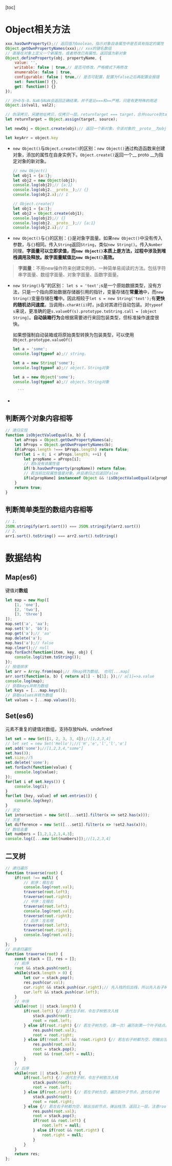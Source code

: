 [toc]

# Object相关方法

```javascript
xxx.hasOwnProperty();// 返回值为boolean，指示对象自身属性中是否具有指定的属性
Object.getOwnPropertyNames(xxx);// xxx的键名数组
// 直接在对象上定义一个新属性，或者修改已有属性。返回值为新对象
Object.defineProperty(obj, propertyName, {
    value: '',
    writable: false | true,// 是否可修改，严格模式下再修改
    enumerable: false | true,
    configurable: false | true,// 是否可配置，配置为false之后再配置会报错
    set: function() {},
    get: function() {}
});

// 对+0与-0、NaN与NaN会返回正确结果。并不是比===和==严格，只是有更特殊的用途
Object.is(val1, val2);

// 伪深拷贝，另建地址拷贝，仅拷贝一层。returnTarget === target，合并source到target并返回
let returnTarget = Object.assign(target, source);

let newObj = Object.create(obj);// 返回一个新对象，令该对象的__proto__为obj

let keyArr = object.key
```

- `new Object()`与`Object.create()`的区别：`new Object()`通过构造函数来创建对象，添加的属性在自身实例下。`Object.create()`返回一个__ proto __为指定对象的新对象。

  ```javascript
  // new Object()
  let obj1 = {a:1};
  let obj2 = new Object(obj1);
  console.log(obj2);// {a:1}
  console.log(obj2.__proto__);// {}
  console.log(obj2.a);// 1
  
  // Object.create()
  let obj1 = {a:1};
  let obj2 = Object.create(obj1);
  console.log(obj2);// {}
  console.log(obj2.__proto__);// {a:1}
  console.log(obj2.a);// 1
  ```

- `new Object()`与`{}`的区别：`{}`是对象字面量。如果`new Object()`中没有传入参数，与`{}`相同。传入`String`返回`String`，类似`new String()`。传入`Number`同理。**字面量可以立即求值，而`new Object()`本质上是方法，过程中涉及到堆栈调用及释放。故字面量赋值比`new Object()`高效。**

> **字面量**：不用new操作符来创建实例的、一种简单易阅读的方法。包括字符串字面量、数组字面量、对象字面量、函数字面量。

- `new String()`与‘’的区别：
	`let s = 'text';`s是一个原始数据类型，没有方法，只是一个指向原始数据存储器引用的指针，变量存储在**常量池**中，而`new String()`变量存储在**堆**中。因此相较于`let s = new String('text');`有**更快的随机访问速度**。当调用`s.charAt(i)`时，js会对其进行自动包装。对`typeof s`来说，更准确的是`s.valueOf(s).prototype.toString.call = [object String]`。**自动装箱行为**会根据需要进行来回包装类型，但标准操作速度很快。
	
	如果想强制自动装箱或将原始类型转换为包装类型，可以使用`Object.prototype.valueOf()`
    ```javascript
  let a = 'some';
  console.log(typeof a);// string，
	
  let a = new String('some');
  console.log(typeof a);// object，String对象
	
  let a = new Object('some');
  console.log(typeof a);// object，String对象
  
	  ```
	
- 

## 判断两个对象内容相等

```javascript
// 递归实现
function isObjectValueEqual(a, b) {
    let aProps = Object.getOwnPropertyNames(a);
    let bProps = Object.getOwnPropertyNames(b);
    if(aProps.length !=== bProps.length) return false;
    for(let i = 0; i < aProps.length; ++i) {
        let propName = aProps[i];
        // 若b没有该属性值
        if(!b.hasOwnProperty(propName)) return false;
        // 若当前比较属性值是对象，并且递归之后返回false
        if(a[propName] instanceof Object && !isObjectValueEqual(a[propName], b[propName])) return false;
    }
    return true;
}
```

## 判断简单类型的数组内容相等

```javascript
// 1.
JSON.stringify(arr1.sort()) === JSON.stringify(arr2.sort())
// 2.
arr1.sort().toString() === arr2.sort().toString()
```



# 数据结构

## Map(es6)
键值对**数组**
```javascript
let map = new Map([
    [1, 'one'],
    [2, 'two'],
    [3, 'three']
]);
map.set('a', 'aa');
map.set('b', 'bb');
map.get('a');// 'aa'
map.delete('a');
map.has('a');// false
map.clear();// null
map.forEach(function(item, key, obj) {
    console.log(item.toString());
});
// 按值排序
let arr = Array.from(map);// 将map转为数组， 也可[...map]
arr.sort(function(a, b) { return a[1] - b[1]; });// a[1]=>a.value
console.log(map);
// 获取keys并转为数组
let keys = [...map.keys()];
// 获取values并转为数组
let values = [...map.values()];
```

## Set(es6)

元素不重复的键值对数组，支持存放NaN、undefined

```javascript
let set = new Set([1, 2, 3, 3, 4]);//[1,2,3,4]
// let set = new Set('Hello');//['H','e','l','l','o']
set.add('some');//[1,2,3,4,"some"]
set.has(3);
set.size;//5
set.delete('some');
set.forEach(function(value) {
    console.log(value);
});
for(let i of set.keys()) {
    console.log(i);
}
for(let [key, value] of set.entries()) {
    console.log(key);
}
// 求交
let intersection = new Set([...set1].filter(x => set2.has(x)));
// 求差
let difference = new Set([...set1].filter(x => !set2.has(x)));
// 数组去重
let numbers = [1,2,1,2,1,4,3];
console.log([...new Set(numbers)]);//[1,2,3,4]
```

## 二叉树

```js
// 递归遍历
function traverse(root) {
    if(root !== null) {
        // 前序：根左右
        console.log(root.val);
       	traverse(root.left);
        traverse(root.right);
        // 中序：左根右
       	traverse(root.left);
        console.log(root.val);
        traverse(root.right);
        // 后序：左右根
       	traverse(root.left);
        traverse(root.right);
        console.log(root.val);
    }
};
// 非递归遍历
function traverse(root) {
    const stack = [], res = [];
    // 前序
    root && stack.push(root);
    while(stack.length > 0) {
        let cur = stack.pop();
        res.push(cur.val);
        cur.right && stack.push(cur.right);// 先入栈的后出栈，所以先入右子树
        cur.left && stack.push(cur.left);
    }
    // 中序
    while(root || stack.length) {
        if(root.left) {// 迭代左子树，令左子树依次入栈
            stack.push(root);
            root = root.left;
        } else if(root.right) {// 若左子树为空，（第一次）遍历到第一个叶子结点。输出当前节点val，迭代右子树
            res.push(root.val);
            root = root.right;
        } else if(!root.left && !root.right) {// 若左右子树都为空，则输出当前节点，弹出栈顶，返回上一层。注意root.left置空，防止再次进入循环
            res.push(root.val);
            root = stack.pop();
            root && (root.left = null);
        }
    }
    // 后序
    while(root || stack.length) {
        if(root.left) {// 迭代左子树，令左子树依次入栈
            stack.push(root);
            root = root.left;
        } else if(root.right) {// 若左子树为空，遍历到叶子节点，迭代右子树
            stack.push(root);
            root = root.right;
        } else {// 若左右子树都为空，输出当前节点，弹出栈顶，返回上一层。注意root.left、root.right置空
            res.push(root.val);
            root = stack.pop();
            if(root && root.left) {
                root.left = null;
            } else if(root && root.right) {
                root.right = null;
            }
        }
    }
    return res;
};
```

